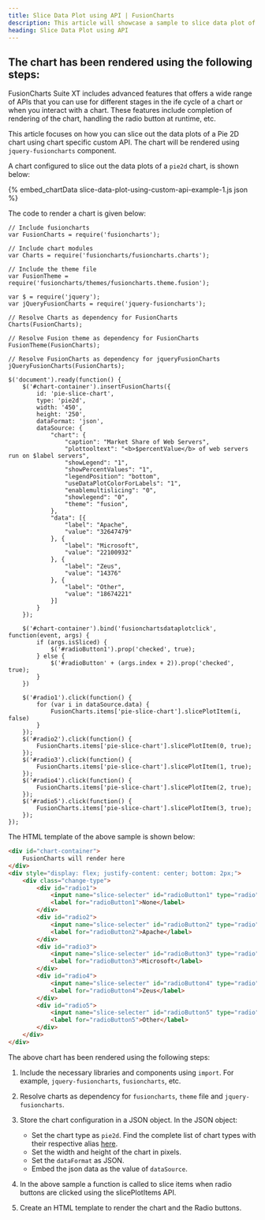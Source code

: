 ```yaml
---
title: Slice Data Plot using API | FusionCharts
description: This article will showcase a sample to slice data plot of the pie chart using chart specific custom API .
heading: Slice Data Plot using API
---
```


## The chart has been rendered using the following steps:

FusionCharts Suite XT includes advanced features that offers a wide range of APIs that you can use for different stages in the ife cycle of a chart or when you interact with a chart. These features include completion of rendering of the chart, handling the radio button at runtime, etc.

This article focuses on how you can slice out the data plots of a Pie 2D chart using chart specific custom API. The chart will be rendered using `jquery-fusioncharts` component. 

A chart configured to slice out the data plots of a `pie2d` chart, is shown below:

{% embed_chartData slice-data-plot-using-custom-api-example-1.js json %}

The code to render a chart is given below:

```
// Include fusioncharts
var FusionCharts = require('fusioncharts');

// Include chart modules
var Charts = require('fusioncharts/fusioncharts.charts');

// Include the theme file
var FusionTheme = require('fusioncharts/themes/fusioncharts.theme.fusion');

var $ = require('jquery');
var jQueryFusionCharts = require('jquery-fusioncharts');

// Resolve Charts as dependency for FusionCharts
Charts(FusionCharts); 

// Resolve Fusion theme as dependency for FusionCharts
FusionTheme(FusionCharts); 

// Resolve FusionCharts as dependency for jqueryFusionCharts
jQueryFusionCharts(FusionCharts); 

$('document').ready(function() {
    $('#chart-container').insertFusionCharts({
        id: 'pie-slice-chart',
        type: 'pie2d',
        width: '450',
        height: '250',
        dataFormat: 'json',
        dataSource: {
            "chart": {
                "caption": "Market Share of Web Servers",
                "plottooltext": "<b>$percentValue</b> of web servers run on $label servers",
                "showLegend": "1",
                "showPercentValues": "1",
                "legendPosition": "bottom",
                "useDataPlotColorForLabels": "1",
                "enablemultislicing": "0",
                "showlegend": "0",
                "theme": "fusion",
            },
            "data": [{
                "label": "Apache",
                "value": "32647479"
            }, {
                "label": "Microsoft",
                "value": "22100932"
            }, {
                "label": "Zeus",
                "value": "14376"
            }, {
                "label": "Other",
                "value": "18674221"
            }]
        }
    });

    $('#chart-container').bind('fusionchartsdataplotclick', function(event, args) {
        if (args.isSliced) {
            $('#radioButton1').prop('checked', true);
        } else {
            $('#radioButton' + (args.index + 2)).prop('checked', true);
        }
    })

    $('#radio1').click(function() {
        for (var i in dataSource.data) {
            FusionCharts.items['pie-slice-chart'].slicePlotItem(i, false)
        }
    });
    $('#radio2').click(function() {
        FusionCharts.items['pie-slice-chart'].slicePlotItem(0, true);
    });
    $('#radio3').click(function() {
        FusionCharts.items['pie-slice-chart'].slicePlotItem(1, true);
    });
    $('#radio4').click(function() {
        FusionCharts.items['pie-slice-chart'].slicePlotItem(2, true);
    });
    $('#radio5').click(function() {
        FusionCharts.items['pie-slice-chart'].slicePlotItem(3, true);
    });
});
```

The HTML template of the above sample is shown below:

```HTML
<div id="chart-container">
    FusionCharts will render here
</div>
<div style="display: flex; justify-content: center; bottom: 2px;">
    <div class="change-type">
        <div id="radio1">
            <input name="slice-selecter" id="radioButton1" type="radio" checked="checked"/>
            <label for="radioButton1">None</label>
        </div>
        <div id="radio2">
            <input name="slice-selecter" id="radioButton2" type="radio"/>
            <label for="radioButton2">Apache</label>
        </div>
        <div id="radio3">
            <input name="slice-selecter" id="radioButton3" type="radio"/>
            <label for="radioButton3">Microsoft</label>
        </div>
        <div id="radio4">
            <input name="slice-selecter" id="radioButton4" type="radio"/>
            <label for="radioButton4">Zeus</label>
        </div>
        <div id="radio5">
            <input name="slice-selecter" id="radioButton5" type="radio"/>
            <label for="radioButton5">Other</label>
        </div>
    </div>
</div>
```

The above chart has been rendered using the following steps:

1. Include the necessary libraries and components using `import`. For example, `jquery-fusioncharts`, `fusioncharts`, etc.

2. Resolve charts as dependency for `fusioncharts`, `theme` file and `jquery-fusioncharts`. 

3. Store the chart configuration in a JSON object. In the JSON object:
    * Set the chart type as `pie2d`. Find the complete list of chart types with their respective alias [here](https://www.fusioncharts.com/dev/chart-guide/list-of-charts).
    * Set the width and height of the chart in pixels. 
    * Set the `dataFormat` as JSON.
    * Embed the json data as the value of `dataSource`.

4. In the above sample a function is called to slice items when radio buttons are clicked using the slicePlotItems API.
    
5. Create an HTML template to render the chart and the Radio buttons.
